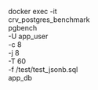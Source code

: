 docker exec -it \
    crv_postgres_benchmark \
    pgbench \
        -U app_user \
        -c 8 \
        -j 8 \
        -T 60 \
        -f /test/test_jsonb.sql \
        app_db
